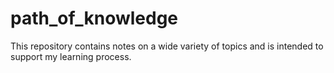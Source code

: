 # path_of_knowledge
This repository contains notes on a wide variety of topics and is intended to support my learning process.
